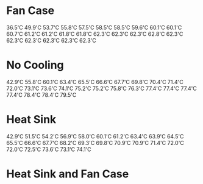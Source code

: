 # Fan Case
36.5'C 49.9'C 53.7'C 55.8'C
57.5'C 58.5'C 58.5'C 59.6'C
60.1'C 60.1'C 60.7'C 61.2'C
61.2'C 61.8'C 61.8'C 62.3'C
62.3'C 62.3'C 62.8'C 62.3'C
62.3'C 62.3'C 62.3'C 62.3'C
62.3'C

# No Cooling
42.9'C 55.8'C 60.1'C 63.4'C
65.5'C 66.6'C 67.7'C 69.8'C
70.4'C 71.4'C 72.0'C 73.1'C
73.6'C 74.1'C 75.2'C 75.2'C
75.8'C 76.3'C 77.4'C 77.4'C
77.4'C 77.4'C 78.4'C 78.4'C
79.5'C

# Heat Sink
42.9'C 51.5'C 54.2'C 56.9'C
58.0'C 60.1'C 61.2'C 63.4'C
63.9'C 64.5'C 65.5'C 66.6'C
67.7'C 68.2'C 69.3'C 69.8'C
70.9'C 70.9'C 71.4'C 72.0'C
72.0'C 72.5'C 73.6'C 73.1'C
74.1'C

# Heat Sink and Fan Case
